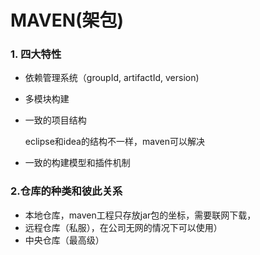 # MAVEN(架包)

### 1. 四大特性

- 依赖管理系统（groupId, artifactId,  version)

- 多模块构建

- 一致的项目结构

  eclipse和idea的结构不一样，maven可以解决

- 一致的构建模型和插件机制

### 2.仓库的种类和彼此关系

- 本地仓库，maven工程只存放jar包的坐标，需要联网下载，
- 远程仓库（私服），在公司无网的情况下可以使用）
- 中央仓库（最高级）



